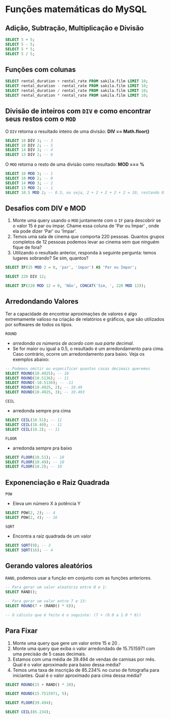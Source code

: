 # Funções matemáticas do MySQL

## Adição, Subtração, Multiplicação e Divisão
```sql
SELECT 5 + 5;
SELECT 5 - 5;
SELECT 5 * 5;
SELECT 5 / 5;
```


## Funções com colunas
```sql
SELECT rental_duration + rental_rate FROM sakila.film LIMIT 10;
SELECT rental_duration - rental_rate FROM sakila.film LIMIT 10;
SELECT rental_duration / rental_rate FROM sakila.film LIMIT 10;
SELECT rental_duration * rental_rate FROM sakila.film LIMIT 10;
```


## Divisão de inteiros com `DIV` e como encontrar seus restos com o `MOD`
O `DIV` retorna o resultado inteiro de uma divisão: **DIV == Math.floor()**
```sql
SELECT 10 DIV 3; -- 3
SELECT 10 DIV 2; -- 5
SELECT 14 DIV 3; -- 4
SELECT 13 DIV 2; -- 6
```


O `MOD` retorna o resto de uma divisão como resultado: **MOD === %**
```sql
SELECT 10 MOD 3; -- 1
SELECT 10 MOD 2; -- 0
SELECT 14 MOD 3; -- 2
SELECT 13 MOD 2; -- 1
SELECT 10.5 MOD 2; -- 0.5, ou seja, 2 + 2 + 2 + 2 + 2 = 10, restando 0.5
```


## Desafios com DIV e MOD
1. Monte uma query usando o `MOD` juntamente com o `IF` para descobrir se o valor 15 é par ou ímpar. Chame essa coluna de 'Par ou Ímpar' , onde ela pode dizer 'Par' ou 'Ímpar'.
2. Temos uma sala de cinema que comporta 220 pessoas. Quantos grupos completos de 12 pessoas podemos levar ao cinema sem que ninguém fique de fora?
3. Utilizando o resultado anterior, responda à seguinte pergunta: temos lugares sobrando? Se sim, quantos?
```sql
SELECT IF(15 MOD 2 = 0, 'par', 'ímpar') AS 'Par ou Ímpar';

SELECT 220 DIV 12;

SELECT IF(220 MOD 12 = 0, 'Não', CONCAT('Sim, ', 220 MOD 12));  
```

## Arredondando Valores
Ter a capacidade de encontrar aproximações de valores é algo extremamente valioso na criação de relatórios e gráficos, que são utilizados por softwares de todos os tipos.

`ROUND`
  - *arredonda os números de acordo com sua parte decimal*.
  - Se for maior ou igual a 0.5, o resultado é um arredondamento para cima. Caso contrário, ocorre um arredondamento para baixo. Veja os exemplos abaixo:
```sql
-- Podemos omitir ou especificar quantas casas decimais queremos
SELECT ROUND(10.4925); -- 10
SELECT ROUND(10.5136); -- 11
SELECT ROUND(-10.5136); -- -11
SELECT ROUND(10.4925, 2); -- 10.49
SELECT ROUND(10.4925, 3); -- 10.493
```


`CEIL`
  - arredonda sempre pra cima
```sql
SELECT CEIL(10.51); -- 11
SELECT CEIL(10.49); -- 11
SELECT CEIL(10.2); -- 11
```


`FLOOR`
  - arredonda sempre pra baixo
```sql
SELECT FLOOR(10.51); -- 10
SELECT FLOOR(10.49); -- 10
SELECT FLOOR(10.2); -- 10
```


## Exponenciação e Raiz Quadrada
`POW`
  - Eleva um número X à potência Y 
```sql
SELECT POW(2, 2); -- 4
SELECT POW(2, 4); -- 16
```


`SQRT`
  - Encontra a raiz quadrada de um valor
```sql
SELECT SQRT(9); -- 3
SELECT SQRT(16); -- 4
```


## Gerando valores aleatórios
`RAND`, podemos usar a função  em conjunto com as funções anteriores.
```sql
-- Para gerar um valor aleatório entre 0 e 1:
SELECT RAND();

-- Para gerar um valor entre 7 e 13:
SELECT ROUND(7 + (RAND() * 6));

-- O cálculo que é feito é o seguinte: (7 + (0.0 a 1.0 * 6))
```


## Para Fixar
1. Monte uma query que gere um valor entre 15 e 20 .
2. Monte uma query que exiba o valor arredondado de 15.7515971 com uma precisão de 5 casas decimais.
3. Estamos com uma média de 39.494 de vendas de camisas por mês. Qual é o valor aproximado para baixo dessa média?
4. Temos uma taxa de inscrição de 85.234% no curso de fotografia para iniciantes. Qual é o valor aproximado para cima dessa média?
```sql
SELECT ROUND(15 + RAND() * 20);

SELECT ROUND(15.7515971, 5);

SELECT FLOOR(39.494);

SELECT CEIL(85.234);
```
